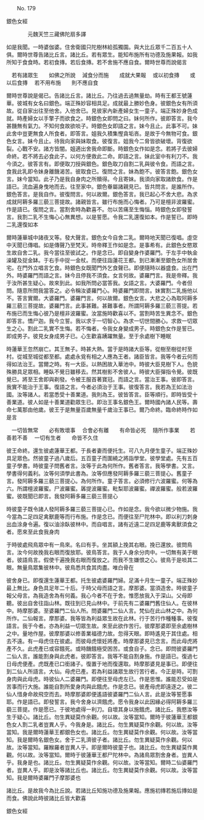 ﻿　　No. 179

銀色女經

　　　　元魏天竺三藏佛陀扇多譯


如是我聞。一時婆伽婆。住舍衛國只陀樹林給孤獨園。與大比丘眾千二百五十人俱。爾時世尊告諸比丘言。諸比丘。若有眾生。能知布施所有功德及施果報。如我所知于食食時。若初食摶。若后食摶。若不舍施不應自食。爾時世尊而說偈言

　若有諸眾生　　如佛之所說
　減食分而施　　成就大果報
　或以初食摶　　或以后食摶
　若不用布施　　則不應自食　

爾時世尊說是偈已。告諸比丘言。諸比丘。乃往過去過無量劫。時有王都王號蓮華。彼城有女名曰銀色。端正殊妙容相具足。成就最上勝妙色身。彼銀色女有所須故。從自家出往至他舍。入他舍已。見彼家內新產婦女生一童子。端正殊妙身色成就。時產婦女以手擎子而欲食之。時銀色女即問之曰。妹何所作。彼即答言。我今甚饑無有氣力。不知何食故欲啖子。時銀色女即語之言。妹今且止。此事不可。妹此舍中豈更無食人所食者。即答言。姐我久積集慳貪垢吝。是故于今無物可食。銀色女言。妹今且止。待我向家與妹取食。彼復言。姐我今二脅皆欲破壞。背復欲裂。心戰不安。諸方皆闇。姐適出舍我命即斷。時銀色女作如是念。若將子去彼婦命終。若不將去必食此子。以何方便救此二命。即語之言。妹此室中有利刀不。我今須之。彼答言有。即便取刀授與銀色。銀色取刀自割二乳與彼令食。而語之言。食我此乳即令妹身離饑渴苦。彼取食已。復問之言。妹為飽不。彼答言飽。銀色女言。妹今當知。此子乃是我自身肉之所贖得。今且寄妹。我須向家取諸飲食。作是語已。流血遍身曳地而去。往至家中。銀色眷屬諸親見已。皆共問言。是誰所作。銀色答言。是我自作。彼復問言。何以故爾。銀色答言。我已起心不舍大悲。為求成就阿耨多羅三藐三菩提故。諸親皆言。雖行布施而心悔者。乃可是檀非波羅蜜。作是語已。復問之言。當割舍時為歡喜不。勿以苦痛至生悔惱。時銀色女即發誓言。我割二乳不生悔心心無異想。以是誓愿。令我二乳還復如本。作是誓已。即時二乳還復如本

爾時蓮華城中諸夜叉等。發大聲言。銀色女今自舍二乳。爾時地天聞已復唱。虛空中天聞已傳唱。如是傳聲乃至梵天。時帝釋王作如是念。是事希有。此銀色女愍眾生故自舍二乳。我今當往至彼試之。作是念已。即自變身作婆羅門。于左手中執金澡罐及捉金缽。于右手中捉一金杖。而便往詣蓮花王都。到已漸漸至銀色女所居舍宅。在門外立唱言乞食。時銀色女既聞門外乞食聲已。即便隨時以器盛食。出在門外。時婆羅門而語之言。妹今且停我不須食。女言何故。婆羅門言。我是帝釋。我于汝所甚生疑心。故來到此。如我所問必當答我。女語之言。大婆羅門。今者但問。隨意所問我當答之。必令稱汝婆羅門心。時婆羅門即問言。妹實割二乳施他以不。答言實爾。大婆羅門。婆羅門言。何以故爾。銀色女言。大悲之心為取阿耨多羅三藐三菩提故。婆羅門言。此事甚難。甚難事者。所謂阿耨多羅三藐三菩提。若布施已而生悔心彼乃是檀非波羅蜜。汝當施時歡喜以不。當割時苦生異念不。銀色即答言。憍尸迦。我今立誓。我以求于一切智心。為求一切世間勝心。求救一切眾生之心。割此二乳實不生悔。若不悔者。令我女身變成男子。時銀色女作是誓已。即成男子。彼見女身成男子已。心生歡喜踴躍無量。至于余處樹下睡眠

時蓮華王忽然崩亡。其王無子。時甚大熱。當于是時諸大臣等。從樹至樹從村至村。從城至城從都至都。處處永覓有相之人應為王者。諸臣皆言。我等今者云何而得如法治王。當爾之時。有一大臣。以熱困故入華池中。時彼大臣見樹下人。色貌殊勝具足眾相。睡臥不覺日雖移去。然其樹影不舍彼人。時彼大臣彈指令覺。彼既覺已。將至王舍即與剃發。令被王服首著寶冠。而語之言。當治王事。彼即答言。我實不能治于王事。復語之言。今者必須治于王事。彼復答言。我若為王如法治國。汝等諸人。若當悉受十善業道。我則為王。彼皆答言。臣等順行。即時皆受十善業道。彼人如是十善業道勸眾生已。即治王事名銀色王。爾時國內諸人民等。壽命七萬那由他歲。彼王于是無量百歲無量千歲治王事已。爾乃命終。臨命終時作如是言

　一切皆無常　　必有敗壞事
　合會必有離　　有命皆必死
　隨所作事業　　若善若不善
　一切有生者　　命皆不久住　

彼王命終。還生彼處蓮華王都。于長者妻而便托生。可八九月便生童子。端正殊妙具足眾色。然彼童子過八歲后。五百童子而圍繞之將詣學堂。彼學堂處。先有五百童子學書。時彼童子問舊者言。汝等于此為何所作。舊者答言。我等學書。又言。學書得何義利。汝等何須學此書為。汝等但應發阿耨多羅三藐三菩提心。舊童子言。發阿耨多羅三藐三菩提心。為何所作。童子答言。必須修行六波羅蜜。何等為六。所謂檀波羅蜜。尸波羅蜜。羼提波羅蜜。毗梨耶波羅蜜。禪波羅蜜。般若波羅蜜。彼既聞已即言。我發阿耨多羅三藐三菩提心

時彼童子既令諸人發阿耨多羅三藐三菩提心已。作如是念。我今欲以微少物施。我今當為二足四足禽獸鹿等而行布施。作是念已。而便往至尸陀林中。即以利刀刺身出血涂身令遍。復以油涂臥彼林中。而自唱言。諸有近遠二足四足鹿等禽獸須食之者。愿來至此食我身肉

于時彼處飛鳥眾中有一鳥來。名曰有手。坐其額上挽其右眼。挽已還放。彼問鳥言。汝今何故挽我右眼而復放耶。彼鳥答言。我于人身余分肉中。一切無有美于眼者。彼語鳥言。假使千遍挽我右眼而復放之。而我不生嫌恨之心。彼鳥于是啖其二眼。無量鳥眾集彼林中。彼鳥悉共食其肉盡。唯白骨在

彼舍身已。即復還生蓮華王都。托生彼處婆羅門婦。足滿十月生一童子。端正殊妙最上無比。身色具足年二十后。于時父母而語之言。摩那婆。當須造舍。時彼童子報父母言。為我造舍為有何義。我心今者不在于舍。惟愿放我入于深山。父母即聽。彼出自舍往詣山林。既往到已見山林中。于前先有二婆羅門舊住仙人。在彼林中。時摩那婆。至婆羅門二仙人所。問婆羅門二仙人言。梵仙在此山林之中。為何所作。二仙報言。摩那婆。我等皆為利益眾生故在此林。行于苦行作種種事。彼復語言。我于今者。亦為利益一切眾生故。來至此欲作苦行。彼摩那婆即至余處樹林之中。量地作屋。彼摩那婆以修善業福德力故。忽得天眼。即時遙見于其住處。相去不遠。有一母虎住在彼處。而彼母虎懷妊將產。時摩那婆見已念言。而此母虎將產不久。此虎產已或容餓死。或時饑餓極受困苦。或食自子。念已。即問彼婆羅門二仙人言。誰能割身與此虎者。彼即答言。我等不能自割身施。作是語已。復過七日母虎便產。虎既產已口銜諸子。復置于地而復還取。時摩那婆見是事已。即便往到二仙人所語言。大仙。母虎已產。若為利益諸眾生故行苦行者。今正是時。可割身肉與此母虎。時彼仙人二婆羅門。即便往至母虎左已。作是思惟。誰能忍受如是苦事而行大施。誰能自割所愛身肉與此餓虎。作是念已。彼產母虎即遠逐之。彼二仙人惜身命故飛空而去。時摩那婆即便遙語彼婆羅門二仙人言。此是汝等誓愿事耶。作是語已。即發誓言。我今舍身以濟餓虎。愿令我身以此因緣必得阿耨多羅三藐三菩提。作是愿已。于彼地處得一利刀。自壞其身以施餓虎。諸比丘。我愍汝等生于疑心。諸比丘。勿生異疑莫作余觀。何以故。汝等當知。爾時于彼蓮華王都銀色女人割二乳者豈異人乎。今我身是。諸比丘。勿生異疑莫作余觀。何以故。汝等當知。我是爾時蓮華王都銀色女也。諸比丘。勿生異疑莫作余觀。何以故。汝等當知。我是爾時名銀色女。舍于二乳濟彼子者。諸比丘。勿生異疑莫作余觀。何以故。汝等當知。羅睺羅者豈異人乎。即是爾時彼童子也。諸比丘。勿生異疑莫作異觀。何以故。汝等當知。爾時于彼蓮華王都尸陀林中。為諸鳥眾割舍身者。豈異人乎。我身是也。諸比丘。勿生異疑莫作余觀。何以故。汝等當知。爾時二仙婆羅門者。豈異人乎。即是汝等諸比丘也。諸比丘。勿生異疑莫作余觀。何以故。汝等當知。我是爾時婆羅門子摩那婆也

諸比丘。是故我今為比丘說。若諸比丘知施功德及施果報。應施初摶若施后摶如是而食。佛說此時彼諸比丘皆大歡喜

銀色女經
